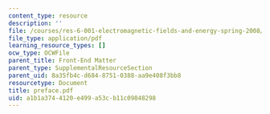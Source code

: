 ```yaml
---
content_type: resource
description: ''
file: /courses/res-6-001-electromagnetic-fields-and-energy-spring-2008/a1b1a3744120e499a53cb11c09848298_preface.pdf
file_type: application/pdf
learning_resource_types: []
ocw_type: OCWFile
parent_title: Front-End Matter
parent_type: SupplementalResourceSection
parent_uid: 8a35fb4c-d684-8751-0388-aa9e408f3bb8
resourcetype: Document
title: preface.pdf
uid: a1b1a374-4120-e499-a53c-b11c09848298
---
```

